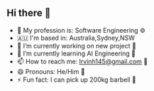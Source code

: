 ## Hi there 👋

- 💼 My profession is: Software Engineering ⚙️
- 🇦🇺  I'm based in: Australia,Sydney,NSW
- 🔭 I’m currently working on new project 📖
- 🌱 I’m currently learning AI Engineering 🤖
- 📫 How to reach me: Irvinh145@gmail.com 📩
- 😄 Pronouns: He/Him 👦
- ⚡ Fun fact: I can pick up 200kg barbell 💪

<!--
**Th1f/Th1f** is a ✨ _special_ ✨ repository because its `README.md` (this file) appears on your GitHub profile.

Here are some ideas to get you started:

- 🔭 I’m currently working on ...
- 🌱 I’m currently learning ...
- 👯 I’m looking to collaborate on ...
- 🤔 I’m looking for help with ...
- 💬 Ask me about ...
- 📫 How to reach me: ...
- 😄 Pronouns: ...
- ⚡ Fun fact: ...
-->
